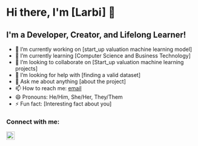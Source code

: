 
# Hi there, I'm [Larbi] 👋

## I'm a Developer, Creator, and Lifelong Learner!

- 🔭 I’m currently working on [start_up valuation machine learning model]
- 🌱 I’m currently learning [Computer Science and Business Technology]
- 👯 I’m looking to collaborate on [Start_up valuation machine learning projects]
- 🤔 I’m looking for help with [finding a valid dataset]
- 💬 Ask me about anything [about the project]
- 📫 How to reach me: [email](larbi@gmail.com)
- 😄 Pronouns: He/Him, She/Her, They/Them
- ⚡ Fun fact: [Interesting fact about you]

### Connect with me:


[<img align="left" alt="Your LinkedIn" width="22px" src="https://raw.githubusercontent.com/iconic/open-iconic/master/svg/linkedin.svg" />][linkedin]




[linkedin]: https://linkedin.com/in/larbi

<!--
**laarrbbi/laarrbbi** is a ✨ _special_ ✨ repository because its `README.md` (this file) appears on your GitHub profile.

Here are some ideas to get you started:

- 🔭 I’m currently working on ...
- 🌱 I’m currently learning ...
- 👯 I’m looking to collaborate on ...
- 🤔 I’m looking for help with ...
- 💬 Ask me about ...
- 📫 How to reach me: ...
- 😄 Pronouns: ...
- ⚡ Fun fact: ...
-->
